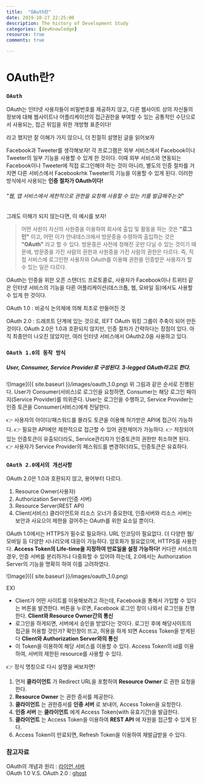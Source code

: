 ```yaml
---
title:  "OAuth란"
date: 2019-10-27 22:25:00
description: The history of Development Study
categories: [devKnowledge]
resource: true
comments: true

---
```


# OAuth란?

### `OAuth`

OAuth는 인터넷 사용자들이 비밀번호를 제공하지 않고, 다른 웹사이트 상의 자신들의 정보에 대해 웹사이트나 어플리케이션의 접근권한을 부여할 수 있는 공통적인 수단으로서 사용되는, 접근 위임을 위한 개방형 표준이다! <br>

라고 했지만 잘 이해가 가지 않으니, 더 친절히 설명된 글을 읽어보자

Facebook과 Tweeter를 생각해보자! 각 프로그램은 외부 서비스에서 Facebook이나 Tweeter의 일부 기능을 사용할 수 있게 한 것이다. 이때 외부 서비스와 연동되는 Facebook이나 Tweeter에 직접 로그인해야 하는 것이 아니라, 별도의 인증 절차를 거치면 다른 서비스에서 Facebookrhk Tweeter의 기능을 이용할 수 있게 된다. 이러한 방식에서 사용되는 **인증 절차가 OAuth이다!**

###### "웹, 앱 서비스에서 제한적으로 권한을 요청해 사용할 수 있는 키를 발급해주는것"

그래도 이해가 되지 않는다면, 이 예시를 보자!

> 어떤 사원이 자신의 사원증을 이용하여 회사에 출입 및 활동을 하는 것은 **"로그인"** 이고, 어떤 이가 안내데스크에서 방문증을 수령하여 출입하는 것은 **"OAuth"** 라고 할 수 있다.
> 방문증은 사전에 정해진 곳만 다닐 수 있는 것이기 때문에, 방문증을 가진 사람의 권한과 사원증을 가진 사람의 권한은 다르다. 즉, 직접 서비스에 로그인한 사용자와 OAuth를 이용해 권한을 인증받은 사용자가 할 수 있는 일은 다르다.


OAuth는 인증을 위한 오픈 스탠더드 프로토콜로, 사용자가 Facebook이나 트위터 같은 인터넷 서비스의 기능을 다른 어플리케이션(데스크톱, 웹, 모바일 등)에서도 사용할 수 있게 한 것이다.

OAuth 1.0 : 비공식 논의체에 의해 최초로 만들어진 것

OAuth 2.0 : 드래프트 단계에 있는 것으로, IEFT OAuth 워킹 그룹이 주축이 되어 만든 것이다. OAuth 2.0은 1.0과 호환되지 않지만, 인증 절차가 간략하다는 장점이 있다. 아직 최종안이 나오진 않았지만, 여러 인터넷 서비스에서 OAuth2.0을 사용하고 있다.

### `OAuth 1.0의 동작 방식`
##### User, Consumer, Service Provider로 구성된다. **3-legged OAuth라고도 한다.**
![Image]({{ site.baseurl }}/images/oauth_1.0.png)
위 그림과 같은 순서로 진행된다.
User가 Consumer(서비스)로 로그인을 요청하면, Consumer는 해당 로그인 페이지(Service Provider)를 띄위준다.
User는 로그인을 수행하고, Service Provider는 인증 토큰을 Consumer(서비스)에게 전달한다.

👉 사용자의 아이디/패스워드를 몰라도 토큰을 이용해 허가받은 API에 접근이 가능하다.
👉 필요한 API에만 제한적으로 접근할 수 있어 권한제어가 가능하다.
👉 저장되어 있는 인증토큰이 유출되더라도, Service관리자가 인증토큰의 권한만 취소하면 된다.
👉 사용자가 Service Provider의 패스워드를 변경하더라도, 인증토큰은 유효하다.

### `OAuth 2.0에서의 개선사항`
OAuth 2.0은 1.0과 호환되지 않고, 용어부터 다르다.

1. Resource Owner(사용자)
2. Authorization Server(인증 서버)
3. Resource Server(REST API)
4. Client(서비스)
클라이언트와 리소스 오너가 중요한데, 인증서버와 리소스 서버는 보안과 사요으이 제한을 걸어주는 OAuth를 위한 요소일 뿐이다.

OAuth 1.0에서는 HTTPS가 필수로 필요하다. URL 인코딩이 필요없다. 더 다양한 웹/모바일 등 다양한 시나리오에 대응이 가능하다.
암호화가 필요없으며, HTTPS를 사용한다.
**Access Token의 Life-time을 지정하여 만료일을 설정 가능하다!**
커다란 서비스의 경우, 인증 서버를 분리하거나 다중화할 수 있어야 하는데, 2.0에서는 Authorization Server의 기능을 명확히 하여 이를 고려하였다.

![Image]({{ site.baseurl }}/images/oauth_1.0.png)

EX)
- Client가 어떤 사이트를 이용해보려고 하는데, Facebook을 통해서 가입할 수 있다는 버튼을 발견한다.
버튼을 누르면, Facebook 로그인 창이 나와서 로그인을 진행한다. **Client와 Resource Owner간의 통신**
- 로그인을 하게되면, 서버에서 승인을 받았다는 것이다. 로그인 후에 해당사이트의 접근을 허용할 것인가? 확인창이 뜨고, 허용을 하게 되면 Access Token을 받게된다 **Client와 Authorization Server와의 통신**
- 이 Token을 이용하여 해당 서비스를 이용할 수 있다. Access Token의 id를 이용하여, 서버의 제한된 resource를 사용할 수 있다.

👉 정식 명칭으로 다시 설명을 써보자면!
1. 먼저 **클라이언트** 가 Redirect URL을 포함하여 **Resource Owner** 로 권한 요청을 한다.
2. **Resource Owner** 는 권한 증서를 제공한다.
3. **클라이언트** 는 권한증서를 **인증 서버** 로 보내어, Access Token을 요청한다.
4. **인증 서버** 는 **클라이언트** 에게 Access Token(with 유효기간)을 발급한다.
5. **클라이언트** 는 Access Token을 이용하여 **REST API** 에 자원을 접근할 수 있게 된다.
6. Access Token이 만료되면, Refresh Token을 이용하여 재발급받을 수 있다.

### 참고자료
OAuth의 개념과 원리 : [라이언 서버](https://interconnection.tistory.com/76)<br>
OAuth 1.0 V.S. OAuth 2.0 : [ghost](https://swalloow.github.io/about-oauth2) <br>
